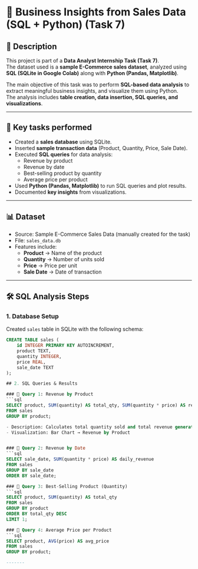 # 🛒 Business Insights from Sales Data (SQL + Python) (Task 7)

## 📌 Description  
This project is part of a **Data Analyst Internship Task (Task 7)**.  
The dataset used is a **sample E-Commerce sales dataset**, analyzed using **SQL (SQLite in Google Colab)** along with **Python (Pandas, Matplotlib)**.  

The main objective of this task was to perform **SQL-based data analysis** to extract meaningful business insights, and visualize them using Python.  
The analysis includes **table creation, data insertion, SQL queries, and visualizations**.  

---

## 🔑 Key tasks performed  

- Created a **sales database** using SQLite.  
- Inserted **sample transaction data** (Product, Quantity, Price, Sale Date).  
- Executed **SQL queries** for data analysis:  
  - Revenue by product  
  - Revenue by date  
  - Best-selling product by quantity  
  - Average price per product  
- Used **Python (Pandas, Matplotlib)** to run SQL queries and plot results.  
- Documented **key insights** from visualizations.  

---

## 📊 Dataset  

- Source: Sample E-Commerce Sales Data (manually created for the task)  
- File: `sales_data.db`  
- Features include:  
  - **Product** → Name of the product  
  - **Quantity** → Number of units sold  
  - **Price** → Price per unit  
  - **Sale Date** → Date of transaction  

---

## 🛠️ SQL Analysis Steps  

### 1. Database Setup  
Created `sales` table in SQLite with the following schema:  

```sql
CREATE TABLE sales (
    id INTEGER PRIMARY KEY AUTOINCREMENT,
    product TEXT,
    quantity INTEGER,
    price REAL,
    sale_date TEXT
);

## 2. SQL Queries & Results

### 📌 Query 1: Revenue by Product
```sql
SELECT product, SUM(quantity) AS total_qty, SUM(quantity * price) AS revenue
FROM sales
GROUP BY product;

- Description: Calculates total quantity sold and total revenue generated for each product.
- Visualization: Bar Chart → Revenue by Product


### 📌 Query 2: Revenue by Date
```sql
SELECT sale_date, SUM(quantity * price) AS daily_revenue
FROM sales
GROUP BY sale_date
ORDER BY sale_date;

### 📌 Query 3: Best-Selling Product (Quantity)
```sql
SELECT product, SUM(quantity) AS total_qty
FROM sales
GROUP BY product
ORDER BY total_qty DESC
LIMIT 1;

### 📌 Query 4: Average Price per Product
```sql
SELECT product, AVG(price) AS avg_price
FROM sales
GROUP BY product;

-------




